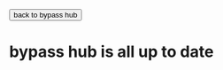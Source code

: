 
<html>
  <head>
  </head>
  <body>
    <button onclick="window.location.href=' https://bypass-hub.cbozeyboy19.repl.co/      ';">
      back to bypass hub
    </button>
  </body>
</html>

<h1> bypass hub is all up to date</h1>

